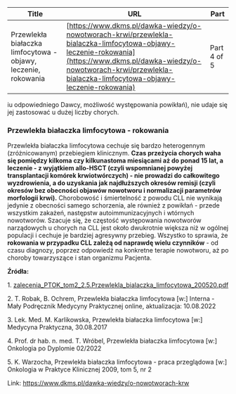 | **Title**       | **URL**           | **Part**              |
|-----------------|-------------------|-----------------------|
| Przewlekła białaczka limfocytowa - objawy, leczenie, rokowania         | [https://www.dkms.pl/dawka-wiedzy/o-nowotworach-krwi/przewlekla-bialaczka-limfocytowa-objawy-leczenie-rokowania](https://www.dkms.pl/dawka-wiedzy/o-nowotworach-krwi/przewlekla-bialaczka-limfocytowa-objawy-leczenie-rokowania)    | Part 4 of 5          |

iu odpowiedniego Dawcy, możliwość występowania powikłań), nie udaje się jej zastosować u dużej liczby chorych.


### Przewlekła białaczka limfocytowa \- rokowania


Przewlekła białaczka limfocytowa cechuje się bardzo heterogennym (zróżnicowanym) przebiegiem klinicznym. **Czas przeżycia chorych waha się pomiędzy kilkoma czy kilkunastoma miesiącami aż do ponad 15 lat, a leczenie \- z wyjątkiem allo\-HSCT (czyli wspomnianej powyżej transplantacji komórek krwiotwórczych) \- nie prowadzi do całkowitego wyzdrowienia, a do uzyskania jak najdłuższych okresów remisji (czyli okresów bez obecności objawów nowotworu i normalizacji parametrów morfologii krwi).** Chorobowość i śmiertelność z powodu CLL nie wynikają jedynie z obecności samego schorzenia, ale również z powikłań \- przede wszystkim zakażeń, następstw autoimmunizacyjnych i wtórnych nowotworów. Szacuje się, że częstość występowania nowotworów narządowych u chorych na CLL jest około dwukrotnie większa niż w ogólnej populacji i cechuje je bardziej agresywny przebieg. Wszystko to sprawia, że **rokowania w przypadku CLL zależą od naprawdę wielu czynników** \- od czasu diagnozy, poprzez odpowiedź na konkretne terapie nowotworu, aż po choroby towarzyszące i stan organizmu Pacjenta.


**Źródła:**


1\. [zalecenia\_PTOK\_tom2\_2\.5\.Przewlekla\_bialaczka\_limfocytowa\_200520\.pdf](http://onkologia.zalecenia.med.pl/pdf/zalecenia_PTOK_tom2_2.5.Przewlekla_bialaczka_limfocytowa_200520.pdf)


2\. T. Robak, B. Ochrem, Przewlekła białaczka limfocytowa \[w:] Interna \- Mały Podręcznik Medycyny Praktycznej online, aktualizacja: 10\.08\.2022


3\. Lek. Med. M. Karlikowska, Przewlekła białaczka limfocytowa \[w:] Medycyna Praktyczna, 30\.08\.2017


4\. Prof. dr hab. n. med. T. Wróbel, Przewlekła białaczka limfocytowa \[w:] Onkologia po Dyplomie 02/2022


5\. K. Warzocha, Przewlekła białaczka limfocytowa \- praca przeglądowa \[w:] Onkologia w Praktyce Klinicznej 2009, tom 5, nr 2



Link: https://www.dkms.pl/dawka-wiedzy/o-nowotworach-krw